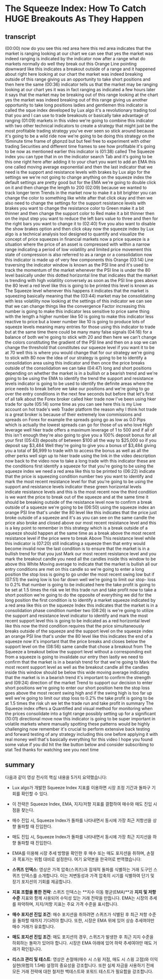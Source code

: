 
# The Squeeze Index: How To Catch HUGE Breakouts As They Happen

## transcript
(00:00) now do you see this red area here this red area indicates that the market is ranging looking at our chart we can see that yes the market was indeed ranging is indicated by the indicator now after a range what do markets normally do well they break out this Orange Line pointing downward like this indicates a breakout outside of a range and it happened about right here looking at our chart the market was indeed breaking outside of this range giving us an opportunity to take short positions and then here the same
(00:36) indicator tells us that the market may be ranging looking at our chart yes it was in fact ranging as indicated a few hours later it says that the market may be breaking out of this range looking at the chart yes the market was indeed breaking out of this range giving us another opportunity to take long positions ladies and gentlemen this indicator is called the sque index developed by Lux algo it's a revolutionary trading tool that you and I can use to trade breakouts or basically take advantage of ranging
(01:09) markets in this video we're going to combine this indicator with two other technical indicators to create a strategy that might just be the most profitable trading strategy you've ever seen so stick around because it's going to be a wild ride now we're going to be doing this strategy on the 15minute time frame of gbpnzd but but feel free to experiment with other trading Securities and different time frames to see how profitable it's going to be now as mentioned earlier this indicator is
(01:38) called The Squeeze index you can type that in on the indicator search Tab and it's going to be this one right here after adding it to your chart you want to add an EMA this one called moving average exponential and then the last indicator that we need is the support and resistance levels with brakes by Lux algo for the settings we we're not going to change anything on the squeeze index the default settings are pretty good but for the EMA we're going to double click on it and then change the length to 200
(02:09) because we wanted to track longer term Trends in the market now to make it a bit brighter you can change the color to something like white after that click okay and then we also need to change the settings for the support resistance levels with brakes you want to change the resistance color to Green make it a bit thinner and then change the support color to Red make it a bit thinner then on the input step you want to reduce the left bars value to three and then for the right bars you want to change it to
(02:40) five you also want to disable the show brakes option and then click okay now the squeeze index by Lux algo is a technical analysis tool designed to quantify and visualize the concept of price squeezes in financial markets now a price squeeze is a situation where the price of an asset is compressed with within a narrow range indicating a period of low volatility and limited price movement this state of compression is also referred to as a range or a consolidation now this indicator is made up of very few components this Orange
(03:14) Line traversing the indicator window is known as the PSI line and it's used to track the momentum of the market whenever the PSI line is under the 80 level basically under this dotted horizontal line that indicates that the market is trending with high volatility conversely as soon as the PSI line goes above the 80 level a red level like this is going to be printed this level is known as The Squeeze level whenever this happens it indicates that the market is squeezing basically meaning that the
(03:44) market may be consolidating with less volatility now looking at the settings of this indicator we can see that we can change things like the convergence Factor increasing this number is going to make this indicator less sensitive to price same thing with the length a higher number like 50 is going to make this indicator less reactive to price but a lower number like 10 is going to produce lots of squeeze levels meaning many entries for those using this indicator to trade but at the same time there could be many many false signals
(04:16) for a balance of both we're going to stick with 20 and then here we can't change the colors constituting the gradient of the PSI line and then on a sop we can change the threshold that constitutes our squeeze level if you want it to be at 70 well this is where you would change that for our strategy we're going to stick with 80 now the idea of our strategy is going to be to identify a consolidation area using this indicator and then once the price breaks outside of the consolidation we can take
(04:47) long and short positions depending on whether the market is in a bullish or a bearish trend and we're going to be using the EMA to identify the trend the support and resistance levels indicator is going to be used to identify the definite areas where the price needs to break before we take our positions and we're going to go over the entry conditions in the next few seconds but before that let's first of all talk about the Forex broker called hker trade now I've been using hker trade for quite
(05:14) some time as you can see here this is my Live account on hot trade's web Trader platform the reason why I think hot trade is a great broker is because of their extremely low commissions and spreads on Forex for example the spreads going go as low as 0.0 Pips which is actually the lowest spreads can go for those of us who love High leverage well hker trade offers a maximum leverage of 1 to 500 and if all of this isn't enough they're also going to give you a 100% deposit bonus for all your first
(05:43) deposits of between $100 all the way to $25,000 so if you deposit say $3,484 Well they're going to give you a bonus of $3,484 giving you a total of $6,999 to trade with to access the bonus as well as all the other perks well sign up to hker trade using the link in the video description now back to the video now to take a long trade with this indicator these are the conditions first identify a squeeze for that you're going to be using the squeeze index we need a red area like this to be printed to
(06:22) indicate that the price is squeezing condition number two you want to identify and mark the most recent resistance level for that you're going to be using the support and resistance levels indicator these green horizontal levels indicate resistance levels and this is the most recent now the third condition is we want the price to break out of the squeeze and at the same time it should be breaking outside of the resistance level now to confirm a break outside of a squeeze we're going to be
(06:50) using the squeeze index an orange PSI line that's under the 80 level like this indicates that the price just broke outside of a squeeze and it's as you can see on the same candle the price also broke and closed above our most recent resistance level and this is a key point to remember in this strategy which is a break outside of a squeeze should happen at the same time as a break above the most recent resistance level if the price were to break Above This resistance level while this indicator is
(07:20) still indicating a squeeze then that entry would become invalid now the last condition is to ensure that the market is in a bullish trend for that you just Mark our most recent resistance level and you mark the breakout candle you need all the candles inside this window to be above this White Moving average to indicate that the market is bullish all our entry conditions are met on this candle so we're going to enter a long position the stop loss is going to go under the most recent swing low but if
(07:51) the swing low is too far down well we're going to limit our stop- loss to 0.2% that number is going to be indicated here the take profit is going to be set at 1.5 times the risk we let this trade run and take profit now to take a short position we're going to do the opposite of everything we did for the long position the first condition is to identify a market squeeze indicated by a red area like this on the squeeze Index this indicates that the market is in a consolidation phase condition number two
(08:26) is we're going to utilize the support and resistance level indicator to identify and mark the most recent support level this is going to be indicated as a red horizontal level like this now the third condition requires that the price simultaneously breaks outside of the squeeze and the support level on the squeeze index an orange PSI line that's under the 80 level like this indicates the end of a squeeze now it's important that the price breaks and closes below the support level on the
(08:56) same candle that chose a breakout from The Squeeze a breakout below the support level without a corresponding exit from a squeeze is going to invalidate our entry then lastly we need to confirm that the market is in a bearish trend for that we're going to Mark the most recent support level as well as the breakout candle all the candles inside this window should be below this wide moving average indicating that the market is in a bearish trend it's important to confirm the strength and
(09:24) direction of the market Trend to support our decision to enter short positions we're going to enter our short position here the stop loss goes above the most recent swing high and if the swing high is too far up well we're going to limit our stop loss to 0.2% the take profit is going to be at 1.5 times the risk uh we let the trade run and take profit in summary The Squeeze index offers a Quantified and visual method for monitoring when the prices consolidate into a tight range possibly setting up for a significant
(10:01) directional move now this indicator is going to be super important in volatile markets where manually spotting these patterns would be highly challenging now remember it's crucial to perform extensive back testing and forward testing of any strategy including this one before applying it with real money well that's basically everything for this video I hope you found some value if you did hit the like button below and consider subscribing to stat Ted thanks for watching see you next time

## summary

다음과 같이 영상 전사의 핵심 내용을 5가지 요약했습니다:

- Lux algo가 개발한 Squeeze Index 지표를 이용하면 시장 조정 기간과 돌파구 기회를 확인할 수 있다.
- 이 전략은 Squeeze Index, EMA, 지지/저항 지표를 결합하여 매수와 매도 진입 시점을 찾는다.
- 매수 진입 시, Squeeze Index가 돌파를 나타내면서 동시에 가장 최근 저항선을 상향 돌파할 때 진입한다.
- 매도 진입 시, Squeeze Index가 돌파를 나타내면서 동시에 가장 최근 지지선을 하향 돌파할 때 진입한다.
- EMA를 이용해 시장 추세 방향을 확인한 후 매수 또는 매도 포지션을 취하며, 손절과 목표가는 위험 대비로 설정한다.
여기 요약본을 한국어로 번역했습니다:

- **스퀴즈 인덱스**: 영상은 가격 압축(스퀴즈)과 잠재적 돌파를 식별하는 거래 도구인 스퀴즈 인덱스를 소개합니다. 이는 저변동성과 가격 압축의 시기를 식별하여 단기 및 장기 포지션의 기회를 제공합니다.

- **지표 조합을 통한 전략**: 스퀴즈 인덱스는 **지수 이동 평균(EMA)**과 **지지 및 저항 수준** 지표와 함께 사용되어 수익성 있는 거래 전략을 만듭니다. EMA는 시장의 추세를 파악하며, 지지/저항 지표는 주요 가격 수준을 표시합니다.

- **매수 포지션 진입 조건**: 매수 포지션을 취하려면 스퀴즈가 식별된 후 최근 저항 수준을 돌파할 때까지 기다려야 합니다. 또한, 시장은 EMA 위에 있어 상승 추세여야만 매수 거래가 유효합니다.

- **매도 포지션 진입 조건**: 매도 포지션의 경우, 스퀴즈가 발생한 후 최근 지지 수준을 하회하는 돌파가 있어야 합니다. 시장은 EMA 아래에 있어 하락 추세여야만 매도 거래가 확인됩니다.

- **리스크 관리 및 테스트**: 영상은 손절매(매수 시 스윙 저점, 매도 시 스윙 고점)와 이익 실현(위험의 1.5배) 설정의 중요성을 강조합니다. 또한 실제 자금을 사용하기 전에 모든 거래 전략에 대한 철저한 백테스트와 포워드 테스트가 필요함을 강조합니다.





